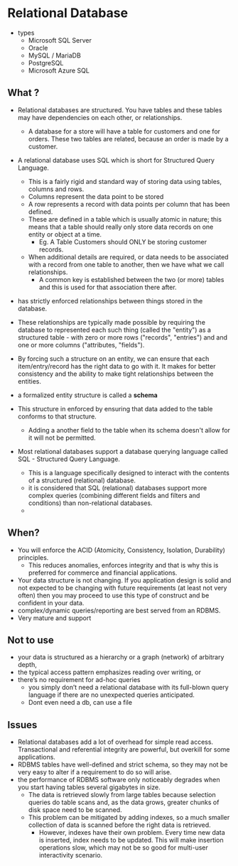 # Relational Database

- types
  - Microsoft SQL Server
  - Oracle
  - MySQL / MariaDB
  - PostgreSQL
  - Microsoft Azure SQL

## What ?

- Relational databases are structured. You have tables and these tables may have dependencies on each other, or relationships.
  -  A database for a store will have a table for customers and one for orders. These two tables are related, because an order is made by a customer.
- A relational database uses SQL which is short for Structured Query Language.
  - This is a fairly rigid and standard way of storing data using tables, columns and rows.
  - Columns represent the data point to be stored
  - A row represents a record with data points per column that has been defined.
  - These are defined in a table which is usually atomic in nature; this means that a table should really only store data records on one entity or object at a time.
    - Eg. A Table Customers should ONLY be storing customer records.
  - When additional details are required, or data needs to be associated with a record from one table to another, then we have what we call relationships.
    - A common key is established between the two (or more) tables and this is used for that association there after.

- has strictly enforced relationships between things  stored in the database.
- These relationships are typically made possible by requiring the database to represented each such thing (called the "entity") as a structured table - with zero or more rows ("records", "entries") and and one or more columns ("attributes, "fields").
- By forcing such a structure on an entity, we can ensure that each item/entry/record has the right data to go with it.  It makes for better consistency and the ability to make tight relationships between the entities.
- a formalized entity structure is called a **schema**
- This structure in enforced by ensuring that data added to the table conforms to that structure.
  - Adding a another field to the table when its schema doesn't allow for it will not be permitted.
- Most relational databases support a database querying language called SQL - Structured Query Language.
  - This is a language specifically designed to interact with the contents of a structured (relational) database. 
  - it is considered that SQL (relational) databases support more complex queries (combining different fields and filters and conditions) than non-relational databases.
  -

## When?

- You will enforce the ACID (Atomicity, Consistency, Isolation, Durability) principles.
  - This reduces anomalies, enforces integrity and that is why this is preferred for commerce and financial applications.
- Your data structure is not changing. If you application design is solid and not expected to be changing with future requirements (at least not very often) then you may proceed to use this type of construct and be confident in your data.
-  complex/dynamic queries/reporting are best served from an RDBMS.
- Very mature and support

## Not to use

- your data is structured as a hierarchy or a graph (network) of arbitrary depth,
- the typical access pattern emphasizes reading over writing, or
- there’s no requirement for ad-hoc queries
  - you simply don’t need a relational database with its full-blown query language if there are no unexpected queries anticipated.
  - Dont even need a db, can use a file

## Issues

- Relational databases add a lot of overhead for simple read access. Transactional and referential integrity are powerful, but overkill for some applications.
- RDBMS tables have well-defined and strict schema, so they may not be very easy to alter if a requirement to do so will arise.
- the performance of RDBMS software only noticeably degrades when you start having tables several gigabytes in size.
  - The data is retrieved slowly from large tables because selection queries do table scans and, as the data grows, greater chunks of disk space need to be scanned.
  - This problem can be mitigated by adding indexes, so a much smaller collection of data is scanned before the right data is retrieved.
    - However, indexes have their own problem. Every time new data is inserted, index needs to be updated. This will make insertion operations slow, which may not be so good for multi-user interactivity scenario.
